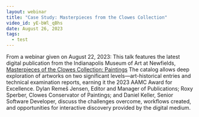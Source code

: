 ```yaml
---
layout: webinar
title: "Case Study: Masterpieces from the Clowes Collection"
video_id: yE-bWl_qBhs
date: August 26, 2023
tags:
  - test
---
```

From a webinar given on August 22, 2023: This talk features the latest digital publication from the Indianapolis Museum of Art at Newfields, [Masterpieces of the Clowes Collection: Paintings](https://paintings.theclowescollection.org/) The catalog allows deep exploration of artworks on two significant levels—art-historical entries and technical examination reports, earning it the 2023 AAMC Award for Excellence. Dylan Remeš Jensen, Editor and Manager of Publications; Roxy Sperber, Clowes Conservator of Paintings; and Daniel Keller, Senior Software Developer, discuss the challenges overcome, workflows created, and opportunities for interactive discovery provided by the digital medium.
